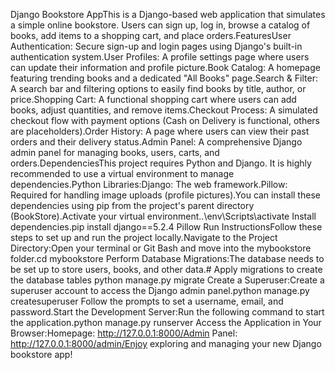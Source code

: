 Django Bookstore AppThis is a Django-based web application that simulates a simple online bookstore. Users can sign up, log in, browse a catalog of books, add items to a shopping cart, and place orders.FeaturesUser Authentication: Secure sign-up and login pages using Django's built-in authentication system.User Profiles: A profile settings page where users can update their information and profile picture.Book Catalog: A homepage featuring trending books and a dedicated "All Books" page.Search & Filter: A search bar and filtering options to easily find books by title, author, or price.Shopping Cart: A functional shopping cart where users can add books, adjust quantities, and remove items.Checkout Process: A simulated checkout flow with payment options (Cash on Delivery is functional, others are placeholders).Order History: A page where users can view their past orders and their delivery status.Admin Panel: A comprehensive Django admin panel for managing books, users, carts, and orders.DependenciesThis project requires Python and Django. It is highly recommended to use a virtual environment to manage dependencies.Python Libraries:Django: The web framework.Pillow: Required for handling image uploads (profile pictures).You can install these dependencies using pip from the project's parent directory (BookStore).Activate your virtual environment..\env\Scripts\activate
Install dependencies.pip install django==5.2.4 Pillow
Run InstructionsFollow these steps to set up and run the project locally.Navigate to the Project Directory:Open your terminal or Git Bash and move into the mybookstore folder.cd mybookstore
Perform Database Migrations:The database needs to be set up to store users, books, and other data.# Apply migrations to create the database tables
python manage.py migrate
Create a Superuser:Create a superuser account to access the Django admin panel.python manage.py createsuperuser
Follow the prompts to set a username, email, and password.Start the Development Server:Run the following command to start the application.python manage.py runserver
Access the Application in Your Browser:Homepage: http://127.0.0.1:8000/Admin Panel: http://127.0.0.1:8000/admin/Enjoy exploring and managing your new Django bookstore app!
